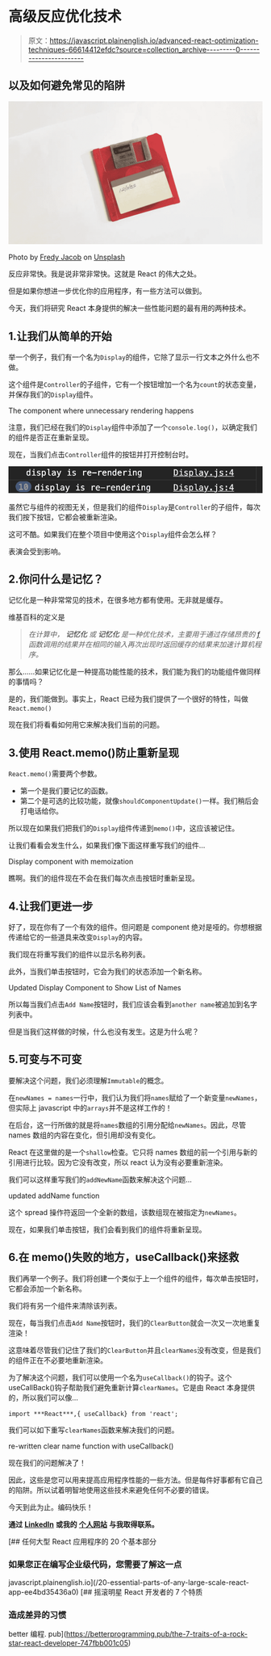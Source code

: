 # 高级反应优化技术

> 原文：<https://javascript.plainenglish.io/advanced-react-optimization-techniques-66614412efdc?source=collection_archive---------0----------------------->

## 以及如何避免常见的陷阱

![](img/032514fe6799bf37418572028161647d.png)

Photo by [Fredy Jacob](https://unsplash.com/@thefredyjacob?utm_source=unsplash&utm_medium=referral&utm_content=creditCopyText) on [Unsplash](https://unsplash.com/s/photos/memory?utm_source=unsplash&utm_medium=referral&utm_content=creditCopyText)

反应非常快。我是说非常非常快。这就是 React 的伟大之处。

但是如果你想进一步优化你的应用程序，有一些方法可以做到。

今天，我们将研究 React 本身提供的解决一些性能问题的最有用的两种技术。

## 1.让我们从简单的开始

举一个例子，我们有一个名为`Display`的组件，它除了显示一行文本之外什么也不做。

这个组件是`Controller`的子组件，它有一个按钮增加一个名为`count`的状态变量，并保存我们的`Display`组件。

The component where unnecessary rendering happens

注意，我们已经在我们的`Display`组件中添加了一个`console.log()`，以确定我们的组件是否正在重新呈现。

现在，当我们点击`Controller`组件的按钮并打开控制台时。

![](img/31d95bd05e49ddaa11f5f8d70b663aac.png)

虽然它与组件的视图无关，但是我们的组件`Display`是`Controller`的子组件，每次我们按下按钮，它都会被重新渲染。

这可不酷。如果我们在整个项目中使用这个`Display`组件会怎么样？

表演会受到影响。

## 2.你问什么是记忆？

记忆化是一种非常常见的技术，在很多地方都有使用。无非就是缓存。

维基百科的定义是

> *在计算中，* ***记忆化*** *或* ***记忆化*** *是一种优化技术，主要用于通过存储昂贵的* [*f*](https://en.wikipedia.org/wiki/Subroutine) *函数调用的结果并在相同的输入再次出现时返回缓存的结果来加速计算机程序。*

那么……如果记忆化是一种提高功能性能的技术，我们能为我们的功能组件做同样的事情吗？

是的，我们能做到。事实上，React 已经为我们提供了一个很好的特性，叫做`React.memo()`

现在我们将看看如何用它来解决我们当前的问题。

## 3.使用 React.memo()防止重新呈现

`React.memo()`需要两个参数。

*   第一个是我们要记忆的函数。
*   第二个是可选的比较功能，就像`shouldComponentUpdate()`一样。我们稍后会打电话给你。

所以现在如果我们把我们的`Display`组件传递到`memo()`中，这应该被记住。

让我们看看会发生什么，如果我们像下面这样重写我们的组件…

Display component with memoization

瞧啊。我们的组件现在不会在我们每次点击按钮时重新呈现。

## 4.让我们更进一步

好了，现在你有了一个有效的组件。但问题是 component 绝对是哑的。你想根据传递给它的一些道具来改变`Display`的内容。

我们现在将重写我们的组件以显示名称列表。

此外，当我们单击按钮时，它会为我们的状态添加一个新名称。

Updated Display Component to Show List of Names

所以每当我们点击`Add Name`按钮时，我们应该会看到`another name`被追加到名字列表中。

但是当我们这样做的时候，什么也没有发生。这是为什么呢？

## 5.可变与不可变

要解决这个问题，我们必须理解`Immutable`的概念。

在`newNames = names`一行中，我们认为我们将`names`赋给了一个新变量`newNames`，但实际上 javascript 中的`arrays`并不是这样工作的！

在后台，这一行所做的就是将`names`数组的引用分配给`newNames`。因此，尽管 names 数组的内容在变化，但引用却没有变化。

React 在这里做的是一个`shallow`检查。它只将 names 数组的前一个引用与新的引用进行比较。因为它没有改变，所以 react 认为没有必要重新渲染。

我们可以这样重写我们的`addNewName`函数来解决这个问题…

updated addName function

这个 spread 操作符返回一个全新的数组，该数组现在被指定为`newNames`。

现在，如果我们单击按钮，我们会看到我们的组件将重新呈现。

## 6.在 memo()失败的地方，useCallback()来拯救

我们再举一个例子。我们将创建一个类似于上一个组件的组件，每次单击按钮时，它都会添加一个新名称。

我们将有另一个组件来清除该列表。

现在，每当我们点击`Add Name`按钮时，我们的`ClearButton`就会一次又一次地重复渲染！

这意味着尽管我们记住了我们的`ClearButton`并且`clearNames`没有改变，但是我们的组件正在不必要地重新渲染。

为了解决这个问题，我们可以使用一个名为`useCallback()`的钩子。这个 useCallBack()钩子帮助我们避免重新计算`clearNames`。它是由 React 本身提供的，所以我们可以像…

```
import ***React***,{ useCallback} from 'react';
```

我们可以如下重写`clearNames`函数来解决我们的问题。

re-written clear name function with useCallback()

现在我们的问题解决了！

因此，这些是您可以用来提高应用程序性能的一些方法。但是每件好事都有它自己的陷阱。所以试着明智地使用这些技术来避免任何不必要的错误。

今天到此为止。编码快乐！

**通过** [**LinkedIn**](https://www.linkedin.com/in/56faisal/) **或我的** [**个人网站**](https://www.mohammadfaisal.dev/) **与我取得联系。**

[](/20-essential-parts-of-any-large-scale-react-app-ee4bd35436a0) [## 任何大型 React 应用程序的 20 个基本部分

### 如果您正在编写企业级代码，您需要了解这一点

javascript.plainenglish.io](/20-essential-parts-of-any-large-scale-react-app-ee4bd35436a0) [](https://betterprogramming.pub/the-7-traits-of-a-rock-star-react-developer-747fbb001c05) [## 摇滚明星 React 开发者的 7 个特质

### 造成差异的习惯

better 编程. pub](https://betterprogramming.pub/the-7-traits-of-a-rock-star-react-developer-747fbb001c05)